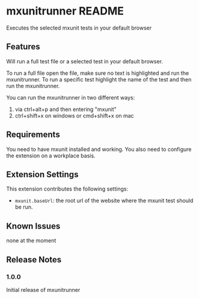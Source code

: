 # mxunitrunner README

Executes the selected mxunit tests in your default browser

## Features

Will run a full test file or a selected test in your default browser.

To run a full file open the file, make sure no text is highlighted and run the mxunitrunner.  To run a specific test highlight the name of the test and then run the mxunitrunner.

You can run the mxunitrunner in two different ways:

1. via ctrl+alt+p and then entering "mxunit"
2. ctrl+shift+x  on windows or cmd+shift+x on mac


## Requirements

You need to have mxunit installed and working.  You also need to configure the extension on a workplace basis.

## Extension Settings

This extension contributes the following settings:

* `mxunit.baseUrl`: the root url of the website where the mxunit test should be run.

## Known Issues

none at the moment

## Release Notes


### 1.0.0

Initial release of mxunitrunner